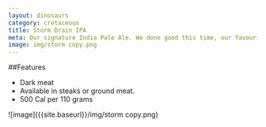 ```yaml
---
layout: dinosaurs
category: cretaceous
title: Storm Drain IPA
meta: Our signature India Pale Ale. We done good this time, our favourite in our line. It goes down smooth, with nice tannics and some good old fashioned barrel aged flavors. 500 Cal per 110 grams
image: img/storm copy.png
---
```



##Features

- Dark meat
- Available in steaks or ground meat.
- 500 Cal per 110 grams

![image]({{site.baseurl}}/img/storm copy.png)